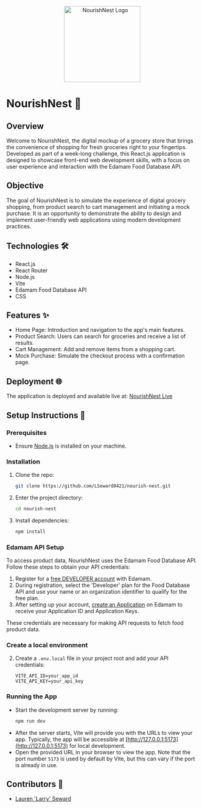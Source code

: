 <p align="center">
<img src="../nourish-nest/src/assets/NN_default_img.png" alt="NourishNest Logo" title="Nourish Nest Logo" width="200"/>
</p>

# NourishNest 🌱

## Overview
Welcome to NourishNest, the digital mockup of a grocery store that brings the convenience of shopping for fresh groceries right to your fingertips. Developed as part of a week-long challenge, this React.js application is designed to showcase front-end web development skills, with a focus on user experience and interaction with the Edamam Food Database API.

## Objective
The goal of NourishNest is to simulate the experience of digital grocery shopping, from product search to cart management and initiating a mock purchase. It is an opportunity to demonstrate the ability to design and implement user-friendly web applications using modern development practices.

## Technologies 🛠️
- React.js
- React Router
- Node.js
- Vite
- Edamam Food Database API
- CSS

## Features ✨
- Home Page: Introduction and navigation to the app's main features.
- Product Search: Users can search for groceries and receive a list of results.
- Cart Management: Add and remove items from a shopping cart.
- Mock Purchase: Simulate the checkout process with a confirmation page.

## Deployment 🌐

The application is deployed and available live at: [NourishNest Live](#)

## Setup Instructions 🚀

### Prerequisites
- Ensure [Node.js](https://nodejs.org/en/) is installed on your machine.

### Installation
1. Clone the repo:
    ```sh
    git clone https://github.com/LSeward0421/nourish-nest.git
    ```
2. Enter the project directory:
    ```sh
    cd nourish-nest
    ```
3. Install dependencies:
    ```sh
    npm install
    ```

### Edamam API Setup
To access product data, NourishNest uses the Edamam Food Database API. Follow these steps to obtain your API credentials:

1. Register for a [free DEVELOPER account](https://developer.edamam.com/food-database-api) with Edamam.
2. During registration, select the 'Developer' plan for the Food Database API and use your name or an organization identifier to qualify for the free plan.
3. After setting up your account, [create an Application](https://developer.edamam.com/edamam-recipe-api) on Edamam to receive your Application ID and Application Keys.

These credentials are necessary for making API requests to fetch food product data.

### Create a local environment
2. Create a `.env.local` file in your project root and add your API credentials:
    ```env
    VITE_API_ID=your_app_id
    VITE_API_KEY=your_api_key
    ```

### Running the App
- Start the development server by running:
    ```sh
    npm run dev
    ```
- After the server starts, Vite will provide you with the URLs to view your app. Typically, the app will be accessible at [http://127.0.0.1:5173](http://127.0.0.1:5173) for local development.
- Open the provided URL in your browser to view the app. Note that the port number `5173` is used by default by Vite, but this can vary if the port is already in use.


## Contributors 👥
- [Lauren 'Larry' Seward](https://www.linkedin.com/in/l-seward/)

